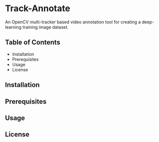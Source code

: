# Track-Annotate
An OpenCV multi-tracker based video annotation tool for creating a deep-learning training image dataset.

## Table of Contents

- Installation
- Prerequisites
- Usage
- License

## Installation

## Prerequisites

## Usage

## License
